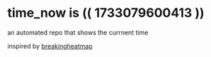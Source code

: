 # time_now is (( 1733079600413 ))

an automated repo that shows the currnent time

inspired by [breakingheatmap](https://github.com/breakingheatmap/breakingheatmap)